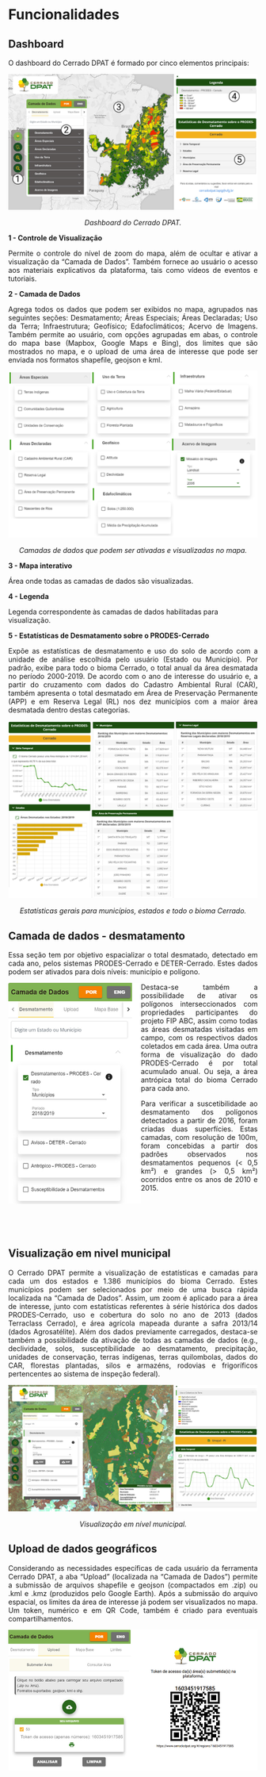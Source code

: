 # Funcionalidades

## Dashboard 

O dashboard do Cerrado DPAT é formado por cinco elementos principais:

![Dashboard do Cerrado DPAT.](imgs/01/dashboard.jpg)
<p style='text-align: center;'><i>Dashboard do Cerrado DPAT.</i></p>

**1 - Controle de Visualização**

<p style='text-align: justify;'>Permite o controle do nível de zoom do mapa, além de ocultar e ativar a visualização da “Camada de Dados”. Também fornece ao usuário o acesso aos materiais explicativos da plataforma, tais como vídeos de eventos e tutoriais.</p>

**2 - Camada de Dados**

<p style='text-align: justify;'>Agrega todos os dados que podem ser exibidos no mapa, agrupados nas seguintes seções: Desmatamento; Áreas Especiais; Áreas Declaradas; Uso da Terra; Infraestrutura; Geofísico; Edafoclimáticos; Acervo de Imagens. Também permite ao usuário, com opções agrupadas em abas, o controle do mapa base (Mapbox, Google Maps e Bing), dos limites que são mostrados no mapa, e o upload de uma área de interesse que pode ser enviada nos formatos shapefile, geojson e kml.</p>

![Camadas de dados que podem ser ativadas e visualizadas no mapa.](imgs/01/camadadedados.jpg)
<p style='text-align: center;'><i>Camadas de dados que podem ser ativadas e visualizadas no mapa.</i></p>

**3 - Mapa interativo**

Área onde todas as camadas de dados são visualizadas.

**4 - Legenda**

Legenda correspondente às camadas de dados habilitadas para visualização.

**5 - Estatísticas de Desmatamento sobre o PRODES-Cerrado**

<p style='text-align: justify;'>Expõe as estatísticas de desmatamento e uso do solo de acordo com a unidade de análise escolhida pelo usuário (Estado ou Município). Por padrão, exibe para todo o bioma Cerrado, o total anual da área desmatada no período 2000-2019. De acordo com o ano de interesse do usuário e, a partir do cruzamento com dados do Cadastro Ambiental Rural (CAR), também apresenta o total desmatado em Área de Preservação Permanente (APP) e em Reserva Legal (RL) nos dez municípios com a maior área desmatada dentro destas categorias.</p>

![Estatísticas gerais para municípios, estados e todo o bioma Cerrado.](imgs/01/estatisticas_desmatamento.jpg)
<p style='text-align: center;'><i>Estatísticas gerais para municípios, estados e todo o bioma Cerrado.</i></p>

## Camada de dados - desmatamento

<p style='text-align: justify;'>Essa seção tem por objetivo espacializar o total desmatado, detectado em cada ano, pelos sistemas PRODES-Cerrado e DETER-Cerrado. Estes dados podem ser ativados para dois níveis: município e polígono.</p>


<img src="/imgs/01/camdados_desmatamento.jpg" width="268" height="446" align="left" >


<p style='text-align: justify;'>Destaca-se também a possibilidade de ativar os polígonos interseccionados com propriedades participantes do projeto FIP ABC, assim como todas as áreas desmatadas visitadas em campo, com os respectivos dados coletados em cada área. Uma outra forma de visualização do dado PRODES-Cerrado é por total acumulado anual. Ou seja, a área antrópica total do bioma Cerrado para cada ano.</p>

<p style='text-align: justify;'>Para verificar a suscetibilidade ao desmatamento dos polígonos detectados a partir de 2016, foram criadas duas superfícies. Estas camadas, com resolução de 100m, foram concebidas a partir dos padrões observados nos desmatamentos pequenos (< 0,5 km²) e grandes (> 0,5 km²) ocorridos entre os anos de 2010 e 2015.</p>

<br>
<br>
<br>
<br>



## Visualização em nivel municipal

<p style='text-align: justify;'>O Cerrado DPAT permite a visualização de estatísticas e camadas para cada um dos estados e 1.386 municípios do bioma Cerrado. Estes municípios podem ser selecionados por meio de uma busca rápida localizada na “Camada de Dados”. Assim, um zoom é aplicado para a área de interesse, junto com estatísticas referentes à série histórica dos dados PRODES-Cerrado, uso e cobertura do solo no ano de 2013 (dados Terraclass Cerrado), e área agrícola mapeada durante a safra 2013/14 (dados Agrosatélite). Além dos dados previamente carregados, destaca-se também a possibilidade da ativação de todas as camadas de dados (e.g., declividade, solos, susceptibilidade ao desmatamento, precipitação, unidades de conservação, terras indígenas, terras quilombolas, dados do CAR, florestas plantadas, silos e armazéns, rodovias e frigoríficos pertencentes ao sistema de inspeção federal).</p>

![ Visualização de dados em nível municipal.](imgs/01/nivelmunicipal.jpg)
<p style='text-align: center;'><i>Visualização em nível municipal.</i></p>

## Upload de dados geográficos  

<p style='text-align: justify;'>Considerando as necessidades específicas de cada usuário da ferramenta Cerrado DPAT, a aba “Upload” (localizada na “Camada de Dados”) permite a submissão de arquivos shapefile e geojson (compactados em .zip) ou .kml e .kmz (produzidos pelo Google Earth). Após a submissão do arquivo espacial, os limites da área de interesse já podem ser visualizados no mapa. Um token, numérico e em QR Code, também é criado para eventuais compartilhamentos.</p>

![ Visualização de dados em nível municipal.](imgs/01/uploaddadosqrcode.jpg)






